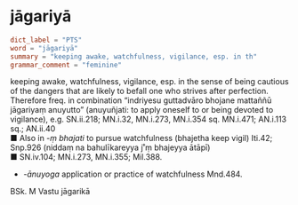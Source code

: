 # jāgariyā

``` toml
dict_label = "PTS"
word = "jāgariyā"
summary = "keeping awake, watchfulness, vigilance, esp. in th"
grammar_comment = "feminine"
```

keeping awake, watchfulness, vigilance, esp. in the sense of being cautious of the dangers that are likely to befall one who strives after perfection. Therefore freq. in combination “indriyesu guttadvāro bhojane mattaññū jāgariyaṃ anuyutto” (anuyuñjati: to apply oneself to or being devoted to vigilance), e.g. SN.ii.218; MN.i.32, MN.i.273, MN.i.354 sq. MN.i.471; AN.i.113 sq.; AN.ii.40  
■ Also in *\-ṃ bhajati* to pursue watchfulness (bhajetha keep vigil) Iti.42; Snp.926 (niddaṃ na bahulīkareyya j˚ṃ bhajeyya ātāpī)  
■ SN.iv.104; MN.i.273, MN.i.355; Mil.388.

* *\-ānuyoga* application or practice of watchfulness Mnd.484.

BSk. M Vastu jāgarikā

